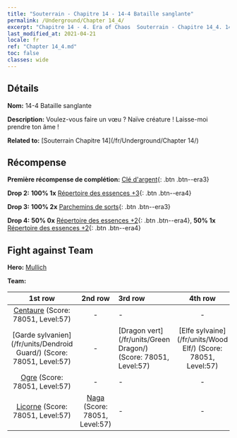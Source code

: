 ```yaml
---
title: "Souterrain - Chapitre 14 - 14-4 Bataille sanglante"
permalink: /Underground/Chapter 14_4/
excerpt: "Chapitre 14 - 4. Era of Chaos  Souterrain - Chapitre 14_4. 14-4 Bataille sanglante"
last_modified_at: 2021-04-21
locale: fr
ref: "Chapter 14_4.md"
toc: false
classes: wide
---
```


## Détails

 **Nom:** 14-4 Bataille sanglante

 **Description:** Voulez-vous faire un vœu ? Naïve créature ! Laisse-moi prendre ton âme !

 **Related to:** [Souterrain Chapitre 14](/fr/Underground/Chapter 14/)

## Récompense

 **Première récompense de complétion:** [Clé d'argent](/fr/Items/con_693/){: .btn .btn--era3}

 **Drop 2:** **100% 1x** [Répertoire des essences +3](/fr/Items/mat_60/){: .btn .btn--era4}

 **Drop 3:** **100% 2x** [Parchemins de sorts](/fr/Items/con_694/){: .btn .btn--era3}

 **Drop 4:** **50% 0x** [Répertoire des essences +2](/fr/Items/mat_53/){: .btn .btn--era4}, **50% 1x** [Répertoire des essences +2](/fr/Items/mat_53/){: .btn .btn--era4}


## Fight against Team
 **Hero:** [Mullich](/fr/heroes/Mullich/)

 **Team:**


  | 1st row | 2nd row | 3rd row | 4th row |
  |:----:|:----:|:----|:----:|
  | [Centaure](/fr/units/Centaur/) (Score: 78051, Level:57)  | - | - | - |
  | [Garde sylvanien](/fr/units/Dendroid Guard/) (Score: 78051, Level:57)  | - | [Dragon vert](/fr/units/Green Dragon/) (Score: 78051, Level:57)  | [Elfe sylvaine](/fr/units/Wood Elf/) (Score: 78051, Level:57)  |
  | [Ogre](/fr/units/Ogre/) (Score: 78051, Level:57)  | - | - | - |
  | [Licorne](/fr/units/Unicorn/) (Score: 78051, Level:57)  | [Naga](/fr/units/Naga/) (Score: 78051, Level:57)  | - | - |


